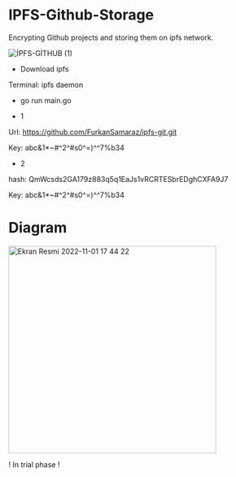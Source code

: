 # IPFS-Github-Storage

Encrypting Github projects and storing them on ipfs network.

![İPFS-GİTHUB (1)](https://user-images.githubusercontent.com/92402372/199045262-f5234b8f-ff0f-48a3-aec3-9743508373eb.png)

- Download ipfs

Terminal: ipfs daemon

- go run main.go

- 1 

Url: https://github.com/FurkanSamaraz/ipfs-git.git

Key: abc&1*~#^2^#s0^=)^^7%b34

- 2

hash: QmWcsds2GA179z883q5q1EaJs1vRCRTESbrEDghCXFA9J7

Key: abc&1*~#^2^#s0^=)^^7%b34


# Diagram
<img width="408" alt="Ekran Resmi 2022-11-01 17 44 22" src="https://user-images.githubusercontent.com/92402372/199261405-42066339-19e2-42a5-b0ad-74475dcecdd7.png">


! In trial phase !
